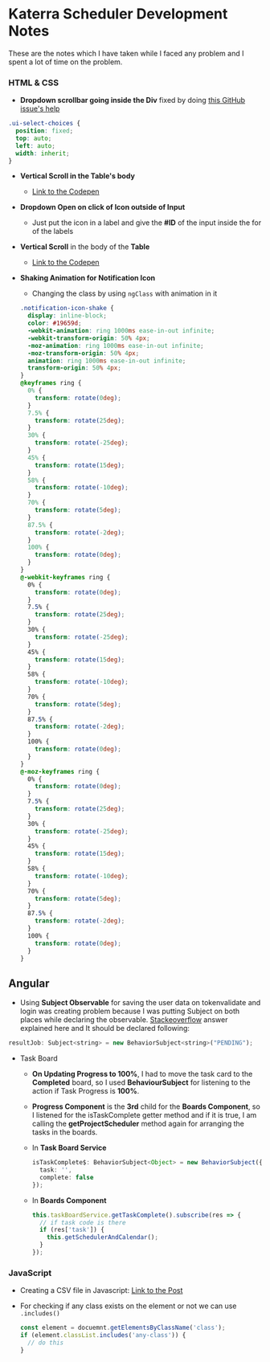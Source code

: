 # Katerra Scheduler Development Notes

These are the notes which I have taken while I faced any problem and I spent a lot of time on the problem.

### HTML & CSS

- **Dropdown scrollbar going inside the Div** fixed by doing [this GitHub issue's help](https://github.com/angular-ui/ui-select/issues/308)

```css
.ui-select-choices {
  position: fixed;
  top: auto;
  left: auto;
  width: inherit;
}
```

- **Vertical Scroll in the Table\'s body**

  - [Link to the Codepen](https://codepen.io/paulobrien/pen/NvxNyY)

- **Dropdown Open on click of Icon outside of Input**
  - Just put the icon in a label and give the **#ID** of the input inside the for of the labels
- **Vertical Scroll** in the body of the **Table**
  - [Link to the Codepen](https://codepen.io/lalitmee/pen/NEzZbW)
- **Shaking Animation for Notification Icon**

  - Changing the class by using `ngClass` with animation in it

  ```css
  .notification-icon-shake {
    display: inline-block;
    color: #19659d;
    -webkit-animation: ring 1000ms ease-in-out infinite;
    -webkit-transform-origin: 50% 4px;
    -moz-animation: ring 1000ms ease-in-out infinite;
    -moz-transform-origin: 50% 4px;
    animation: ring 1000ms ease-in-out infinite;
    transform-origin: 50% 4px;
  }
  @keyframes ring {
    0% {
      transform: rotate(0deg);
    }
    7.5% {
      transform: rotate(25deg);
    }
    30% {
      transform: rotate(-25deg);
    }
    45% {
      transform: rotate(15deg);
    }
    58% {
      transform: rotate(-10deg);
    }
    70% {
      transform: rotate(5deg);
    }
    87.5% {
      transform: rotate(-2deg);
    }
    100% {
      transform: rotate(0deg);
    }
  }
  @-webkit-keyframes ring {
    0% {
      transform: rotate(0deg);
    }
    7.5% {
      transform: rotate(25deg);
    }
    30% {
      transform: rotate(-25deg);
    }
    45% {
      transform: rotate(15deg);
    }
    58% {
      transform: rotate(-10deg);
    }
    70% {
      transform: rotate(5deg);
    }
    87.5% {
      transform: rotate(-2deg);
    }
    100% {
      transform: rotate(0deg);
    }
  }
  @-moz-keyframes ring {
    0% {
      transform: rotate(0deg);
    }
    7.5% {
      transform: rotate(25deg);
    }
    30% {
      transform: rotate(-25deg);
    }
    45% {
      transform: rotate(15deg);
    }
    58% {
      transform: rotate(-10deg);
    }
    70% {
      transform: rotate(5deg);
    }
    87.5% {
      transform: rotate(-2deg);
    }
    100% {
      transform: rotate(0deg);
    }
  }
  ```

## Angular

- Using **Subject Observable** for saving the user data on tokenvalidate and login was creating problem because I was putting Subject on both places while declaring the observable. [Stackeoverflow](https://stackoverflow.com/questions/50099517/observable-next-is-not-a-function) answer explained here and It should be declared following:

```javascript
resultJob: Subject<string> = new BehaviorSubject<string>("PENDING");
```

- Task Board

  - **On Updating Progress to 100%**, I had to move the task card to the **Completed** board, so I used **BehaviourSubject** for listening to the action if Task Progress is **100%**.
  - **Progress Component** is the **3rd** child for the **Boards Component**, so I listened for the isTaskComplete getter method and if it is true, I am calling the **getProjectScheduler** method again for arranging the tasks in the boards.
  - In **Task Board Service**

    ```typescript
    isTaskComplete$: BehaviorSubject<Object> = new BehaviorSubject({
      task: '',
      complete: false
    });
    ```

  - In **Boards Component**

    ```typescript
    this.taskBoardService.getTaskComplete().subscribe(res => {
      // if task code is there
      if (res['task']) {
        this.getSchedulerAndCalendar();
      }
    });
    ```

### JavaScript

- Creating a CSV file in Javascript: [Link to the Post](https://code-maven.com/create-and-download-csv-with-javascript)
- For checking if any class exists on the element or not we can use `.includes()`

  ```javascript
  const element = docuemnt.getElementsByClassName('class');
  if (element.classList.includes('any-class')) {
    // do this
  }
  ```
